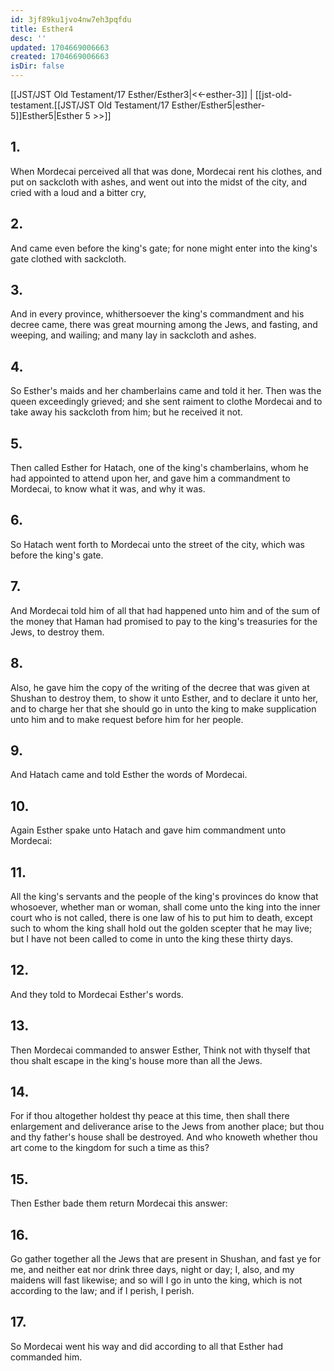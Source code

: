 ```yaml
---
id: 3jf89ku1jvo4nw7eh3pqfdu
title: Esther4
desc: ''
updated: 1704669006663
created: 1704669006663
isDir: false
---
```

[[JST/JST Old Testament/17 Esther/Esther3|<<-esther-3]] | [[jst-old-testament.[[JST/JST Old Testament/17 Esther/Esther5|esther-5]]Esther5|Esther 5 >>]]
## 1.
When Mordecai perceived all that was done, Mordecai rent his clothes, and put on sackcloth with ashes, and went out into the midst of the city, and cried with a loud and a bitter cry,
## 2.
And came even before the king\'s gate; for none might enter into the king\'s gate clothed with sackcloth.
## 3.
And in every province, whithersoever the king\'s commandment and his decree came, there was great mourning among the Jews, and fasting, and weeping, and wailing; and many lay in sackcloth and ashes.
## 4.
So Esther\'s maids and her chamberlains came and told it her. Then was the queen exceedingly grieved; and she sent raiment to clothe Mordecai and to take away his sackcloth from him; but he received it not.
## 5.
Then called Esther for Hatach, one of the king\'s chamberlains, whom he had appointed to attend upon her, and gave him a commandment to Mordecai, to know what it was, and why it was.
## 6.
So Hatach went forth to Mordecai unto the street of the city, which was before the king\'s gate.
## 7.
And Mordecai told him of all that had happened unto him and of the sum of the money that Haman had promised to pay to the king\'s treasuries for the Jews, to destroy them.
## 8.
Also, he gave him the copy of the writing of the decree that was given at Shushan to destroy them, to show it unto Esther, and to declare it unto her, and to charge her that she should go in unto the king to make supplication unto him and to make request before him for her people.
## 9.
And Hatach came and told Esther the words of Mordecai.
## 10.
Again Esther spake unto Hatach and gave him commandment unto Mordecai:
## 11.
All the king\'s servants and the people of the king\'s provinces do know that whosoever, whether man or woman, shall come unto the king into the inner court who is not called, there is one law of his to put him to death, except such to whom the king shall hold out the golden scepter that he may live; but I have not been called to come in unto the king these thirty days.
## 12.
And they told to Mordecai Esther\'s words.
## 13.
Then Mordecai commanded to answer Esther, Think not with thyself that thou shalt escape in the king\'s house more than all the Jews.
## 14.
For if thou altogether holdest thy peace at this time, then shall there enlargement and deliverance arise to the Jews from another place; but thou and thy father\'s house shall be destroyed. And who knoweth whether thou art come to the kingdom for such a time as this?
## 15.
Then Esther bade them return Mordecai this answer:
## 16.
Go gather together all the Jews that are present in Shushan, and fast ye for me, and neither eat nor drink three days, night or day; I, also, and my maidens will fast likewise; and so will I go in unto the king, which is not according to the law; and if I perish, I perish.
## 17.
So Mordecai went his way and did according to all that Esther had commanded him.

